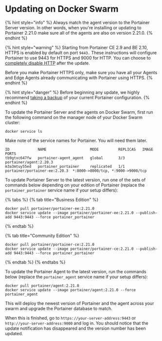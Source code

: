 # Updating on Docker Swarm

{% hint style="info" %}
Always match the agent version to the Portainer Server version. In other words, when you're installing or updating to Portainer 2.21.0 make sure all of the agents are also on version 2.21.0.
{% endhint %}

{% hint style="warning" %}
Starting from Portainer CE 2.9 and BE 2.10, HTTPS is enabled by default on port `9443.` These instructions will configure Portainer to use 9443 for HTTPS  and 9000 for HTTP. You can choose to [completely disable HTTP](../../admin/settings/#force-https-only) after the update.&#x20;

Before you make Portainer HTTPS only, make sure you have all your Agents and Edge Agents already communicating with Portainer using HTTPS.&#x20;
{% endhint %}

{% hint style="danger" %}
Before beginning any update, we highly recommend [taking a backup](../../admin/settings/#backup-portainer) of your current Portainer configuration.
{% endhint %}

To update the Portainer Server and the agents on Docker Swarm, first run the following command on the manager node of your Docker Swarm cluster:

```
docker service ls 
```

Make note of the service names for Portainer. You will need them later.

```
ID             NAME                    MODE         REPLICAS   IMAGE                          PORTS
tb9gtxc647fw   portainer-agent_agent   global       3/3        portainer/agent:2.20.3
m3a3mtuy55ed   portainer_portainer     replicated   1/1        portainer/portainer-ee:2.20.3  *:8000->8000/tcp, *:9000->9000/tcp
```

To update Portainer Server to the latest version, run one of the sets of commands below depending on your edition of Portainer (replace the `portainer_portainer` service name if your setup differs):

{% tabs %}
{% tab title="Business Edition" %}
```
docker pull portainer/portainer-ee:2.21.0
docker service update --image portainer/portainer-ee:2.21.0 --publish-add 9443:9443 --force portainer_portainer
```
{% endtab %}

{% tab title="Community Edition" %}
```
docker pull portainer/portainer-ce:2.21.0
docker service update --image portainer/portainer-ce:2.21.0 --publish-add 9443:9443 --force portainer_portainer
```
{% endtab %}
{% endtabs %}

To update the Portainer Agent to the latest version, run the commands below (replace the `portainer_agent` service name if your setup differs):

```
docker pull portainer/agent:2.21.0
docker service update --image portainer/agent:2.21.0 --force portainer_agent 
```

This will deploy the newest version of Portainer and the agent across your swarm and upgrade the Portainer database to match.

When this is finished, go to `https://your-server-address:9443` or `http://your-server-address:9000` and log in. You should notice that the update notification has disappeared and the version number has been updated.
